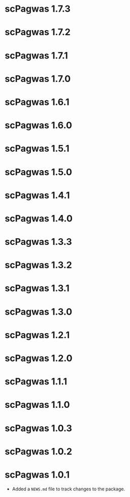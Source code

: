 # scPagwas 1.7.3

# scPagwas 1.7.2

# scPagwas 1.7.1

# scPagwas 1.7.0

# scPagwas 1.6.1

# scPagwas 1.6.0

# scPagwas 1.5.1

# scPagwas 1.5.0

# scPagwas 1.4.1

# scPagwas 1.4.0

# scPagwas 1.3.3

# scPagwas 1.3.2

# scPagwas 1.3.1

# scPagwas 1.3.0

# scPagwas 1.2.1

# scPagwas 1.2.0

# scPagwas 1.1.1

# scPagwas 1.1.0

# scPagwas 1.0.3

# scPagwas 1.0.2

# scPagwas 1.0.1

* Added a `NEWS.md` file to track changes to the package.
